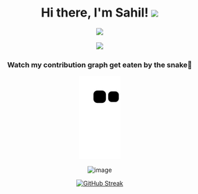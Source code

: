<div align='center'>
<h1> Hi there, I'm Sahil! <img src="https://raw.githubusercontent.com/MartinHeinz/MartinHeinz/master/wave.gif" width="30px"> </h1>
     
![](https://github-readme-stats.vercel.app/api?username=Sahiljawale&hide=contribs,prs)

![](https://komarev.com/ghpvc/?username=Sahiljawale&color=blue&style=flat-square&label=Profile+visitors)
###    Watch my contribution graph get eaten by the snake🐍

<!-- refer this: https://dev.to/mishmanners/how-to-enable-github-actions-on-your-profile-readme-for-a-contribution-graph-4l66 -->
![mayankchaudhary26 snake gif](https://github.com/mayankchaudhary26/mayankchaudhary26/blob/output/github-contribution-grid-snake.svg)      
     
![image](https://github.com/saadeghi/saadeghi/blob/master/dino.gif)    
     

[![GitHub Streak](https://github-readme-streak-stats.herokuapp.com?user=mayankchaudhary26&theme=highcontrast&background=0F0943)](https://git.io/streak-stats)
